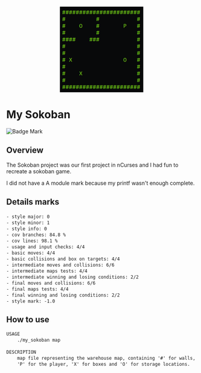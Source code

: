<p align="center"><img src="../../../images/sokoban_example.png" alt="Sokoban example"></p>

# My Sokoban

![Badge Mark](https://img.shields.io/badge/Module%20Mark-B-%23B1FA08.svg?&style=for-the-badge&logoColor=black)

## Overview

The Sokoban project was our first project in nCurses and I had fun to recreate a sokoban game.

I did not have a A module mark because my printf wasn't enough complete.

## Details marks
```
- style major: 0
- style minor: 1
- style info: 0
- cov branches: 84.8 %
- cov lines: 98.1 %
- usage and input checks: 4/4
- basic moves: 4/4
- basic collisions and box on targets: 4/4
- intermediate moves and collisions: 6/6
- intermediate maps tests: 4/4
- intermediate winning and losing conditions: 2/2
- final moves and collisions: 6/6
- final maps tests: 4/4
- final winning and losing conditions: 2/2
- style mark: -1.0
```

## How to use

```
USAGE
	./my_sokoban map

DESCRIPTION
	map file representing the warehouse map, containing '#' for walls,
	'P' for the player, 'X' for boxes and 'O' for storage locations.
```
